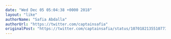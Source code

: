 ```yaml
---
date: "Wed Dec 05 05:04:38 +0000 2018"
layout: "like"
authorName: "Safia Abdalla"
authorUrl: "https://twitter.com/captainsafia"
originalPost: "https://twitter.com/captainsafia/status/1070182135510773760"
---
```


